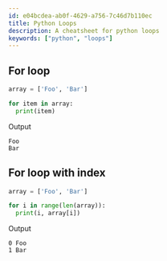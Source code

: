 ```yaml
---
id: e04bcdea-ab0f-4629-a756-7c46d7b110ec
title: Python Loops
description: A cheatsheet for python loops
keywords: ["python", "loops"]
---
```


## For loop
```python
array = ['Foo', 'Bar']

for item in array:
  print(item)
```

Output
```
Foo
Bar
```

## For loop with index
```python
array = ['Foo', 'Bar']

for i in range(len(array)):
  print(i, array[i])
```

Output
```
0 Foo
1 Bar
```

